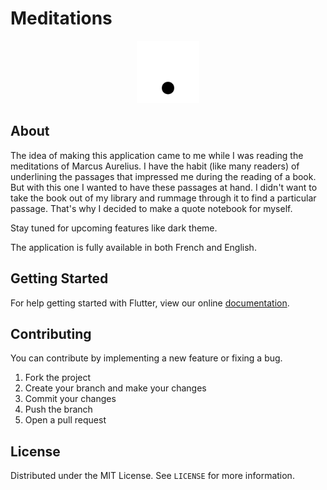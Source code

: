 # Meditations

<p align="center"><img src="assets/images/icon.png" width="100px"></p>

## About

The idea of making this application came to me while I was reading the meditations of Marcus Aurelius. I have the habit (like many readers) of underlining the passages that impressed me during the reading of a book. But with this one I wanted to have these passages at hand. I didn't want to take the book out of my library and rummage through it to find a particular passage. That's why I decided to make a quote notebook for myself.

Stay tuned for upcoming features like dark theme.

The application is fully available in both French and English.

## Getting Started

For help getting started with Flutter, view our online [documentation](https://flutter.dev/).

## Contributing

You can contribute by implementing a new feature or fixing a bug.

1. Fork the project
2. Create your branch and make your changes
3. Commit your changes
4. Push the branch
5. Open a pull request

## License

Distributed under the MIT License. See `LICENSE` for more information.
